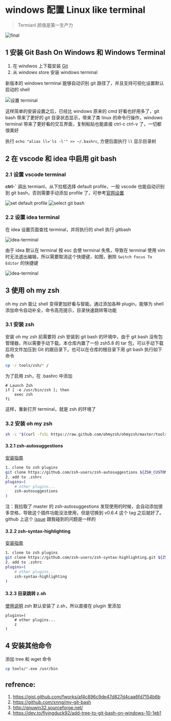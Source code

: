 # windows 配置 Linux like terminal
> Termianl 颜值是第一生产力

![final](./imgs/final.png)

## 1 安装 Git Bash On Windows 和 Windows Terminal
1. 在 windwos 上下载安装 [Git](https://git-scm.com/downloads)
2. 从 windows store 安装 windows terminal

新版本的 windows terminal 能够自动识别 git 路径了，并且支持可视化设置默认启动的 shell

![设置 terminal](./imgs/terminal-settings.png)

这样简单的安装设置之后，已经比 windows 原来的 cmd 好看也好用多了，git bash 带来了更好的 git 目录状态显示，带来了类 linux 的命令行操作，windows terminal 带来了更好看的交互界面，复制粘贴也能直接 ctrl-c ctrl-v 了，一切都很美好

执行 `echo "alias ll='ls -l'" >> ~/.bashrc`, 方便后面执行 `ll` 显示目录树

## 2 在 vscode 和 idea 中启用 git bash
### 2.1 设置 vscode terminal
**ctrl-`** 调出 termianl，从下拉框选择 default profile，一般 vscode 也能自动识别到 git bash，否则需要手动添加 profile 了，可参考[官网设置](https://code.visualstudio.com/docs/editor/integrated-terminal#_configuring-profiles)

![set default profile](./imgs/vscode-set-profile.png)
![select git bash](./imgs/vscode-gitbash.png)

### 2.2 设置 idea terminal
在 idea 设置页面查找 terminal，并将执行的 shell 执行 gitbash

![idea-terminal](./imgs/idea-terminal.png)

由于 idea 默认在 terminal 按 esc 会使 terminal 失焦，导致在 terminal 使用 vim 时无法退出编辑，所以需要取消这个快捷键，如图，删除 `Switch Focus To Editor` 的快捷键

![idea-terminal](./imgs/idea-terminal-esc.png)

## 3 使用 oh my zsh
oh my zsh 能让 shell 变得更加好看与智能。通过添加各种 plugin，能够为 shell 添加命令自动补全，命令高亮提示，目录快速跳转等功能
### 3.1 安装 zsh
安装 oh my zsh 前需要将 zsh 安装到 git bash 的环境中，由于 git bash 没有包管理器，所以需要手动下载。本仓库内置了一份 zsh5.8 的 tar 包，可以手动下载后将文件加压到 Git 的跟目录下。也可以在仓库的根目录下用 git bash 执行如下命令
```bash
cp -r tools/zsh/* /
```
为了启用 zsh，在 .bashrc 中添加
```shell
# Launch Zsh
if [ -e /usr/bin/zsh ]; then
    exec zsh
fi
```
这样，重新打开 terminal，就是 zsh 的环境了

### 3.2 安装 oh my zsh
```bash
sh -c "$(curl -fsSL https://raw.github.com/ohmyzsh/ohmyzsh/master/tools/install.sh)"
```
#### 3.2.1 zsh-autosuggestions
[安装指南](https://github.com/zsh-users/zsh-autosuggestions/blob/master/INSTALL.md#oh-my-zsh)
```bash
1. clone to zsh plugins
git clone https://github.com/zsh-users/zsh-autosuggestions ${ZSH_CUSTOM:-~/.oh-my-zsh/custom}/plugins/zsh-autosuggestions
2. add to .zshrc
plugins=( 
    # other plugins...
    zsh-autosuggestions
)
```
注：我拉取了 master 的 zsh-autosuggestions 发现使用的时候，会自动添加很多空格，导致这个插件功能没法使用，但是切换到 v0.6.4 这个 tag 之后就好了。github 上这个 [issue](https://github.com/zsh-users/zsh-autosuggestions/issues/615) 跟我碰到的问题是一样的
#### 3.2.2 zsh-syntax-highlighting
[安装指南](https://github.com/zsh-users/zsh-syntax-highlighting/blob/master/INSTALL.md#oh-my-zsh)
```bash
1. clone to zsh plugins
git clone https://github.com/zsh-users/zsh-syntax-highlighting.git ${ZSH_CUSTOM:-~/.oh-my-zsh/custom}/plugins/zsh-syntax-highlighting
2. add to .zshrc
plugins=( 
    # other plugins...
    zsh-syntax-highlighting
)
```
#### 3.2.3 目录跳转 z.sh
[使用说明](https://github.com/rupa/z)
zsh 默认安装了 z.sh，所以直接在 plugin 里添加
```
plugins=( 
    # other plugins...
    z
)
```

## 4 安装其他命令
添加 tree 和 wget 命令
```bash
cp tools/*.exe /usr/bin
```


## refrence:
1. https://gist.github.com/fworks/af4c896c9de47d827d4caa6fd7154b6b
2. https://github.com/xnng/my-git-bash
3. http://gnuwin32.sourceforge.net/
4. https://dev.to/flyingduck92/add-tree-to-git-bash-on-windows-10-1eb1
